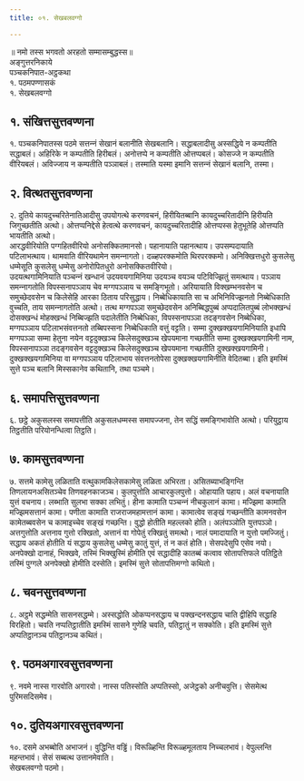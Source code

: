 ```yaml
---
title: ०१. सेखबलवग्गो

---
```

॥ नमो तस्स भगवतो अरहतो सम्मासम्बुद्धस्स॥  
अङ्गुत्तरनिकाये  
पञ्‍चकनिपात-अट्ठकथा  
१. पठमपण्णासकं  
१. सेखबलवग्गो  


## १. संखित्तसुत्तवण्णना

१. पञ्‍चकनिपातस्स पठमे सत्तन्‍नं सेखानं बलानीति सेखबलानि। सद्धाबलादीसु अस्सद्धिये न कम्पतीति सद्धाबलं। अहिरिके न कम्पतीति हिरीबलं। अनोत्तप्पे न कम्पतीति ओत्तप्पबलं। कोसज्‍जे न कम्पतीति वीरियबलं। अविज्‍जाय न कम्पतीति पञ्‍ञाबलं। तस्माति यस्मा इमानि सत्तन्‍नं सेखानं बलानि, तस्मा।  


## २. वित्थतसुत्तवण्णना

२. दुतिये कायदुच्‍चरितेनातिआदीसु उपयोगत्थे करणवचनं, हिरीयितब्बानि कायदुच्‍चरितादीनि हिरीयति जिगुच्छतीति अत्थो। ओत्तप्पनिद्देसे हेत्वत्थे करणवचनं, कायदुच्‍चरितादीहि ओत्तप्पस्स हेतुभूतेहि ओत्तप्पति भायतीति अत्थो।  
आरद्धवीरियोति पग्गहितवीरियो अनोसक्‍कितमानसो। पहानायाति पहानत्थाय। उपसम्पदायाति पटिलाभत्थाय। थामवाति वीरियथामेन समन्‍नागतो। दळ्हपरक्‍कमोति थिरपरक्‍कमो। अनिक्खित्तधुरो कुसलेसु धम्मेसूति कुसलेसु धम्मेसु अनोरोपितधुरो अनोसक्‍कितवीरियो।  
उदयत्थगामिनियाति पञ्‍चन्‍नं खन्धानं उदयवयगामिनिया उदयञ्‍च वयञ्‍च पटिविज्झितुं समत्थाय। पञ्‍ञाय समन्‍नागतोति विपस्सनापञ्‍ञाय चेव मग्गपञ्‍ञाय च समङ्गिभूतो। अरियायाति विक्खम्भनवसेन च समुच्छेदवसेन च किलेसेहि आरका ठिताय परिसुद्धाय। निब्बेधिकायाति सा च अभिनिविज्झनतो निब्बेधिकाति वुच्‍चति, ताय समन्‍नागतोति अत्थो। तत्थ मग्गपञ्‍ञा समुच्छेदवसेन अनिब्बिद्धपुब्बं अप्पदालितपुब्बं लोभक्खन्धं दोसक्खन्धं मोहक्खन्धं निब्बिज्झति पदालेतीति निब्बेधिका, विपस्सनापञ्‍ञा तदङ्गवसेन निब्बेधिका, मग्गपञ्‍ञाय पटिलाभसंवत्तनतो तब्बिपस्सना निब्बेधिकाति वत्तुं वट्टति। सम्मा दुक्खक्खयगामिनियाति इधापि मग्गपञ्‍ञा सम्मा हेतुना नयेन वट्टदुक्खञ्‍च किलेसदुक्खञ्‍च खेपयमाना गच्छतीति सम्मा दुक्खक्खयगामिनी नाम, विपस्सनापञ्‍ञा तदङ्गवसेन वट्टदुक्खञ्‍च किलेसदुक्खञ्‍च खेपयमाना गच्छतीति दुक्खक्खयगामिनी। दुक्खक्खयगामिनिया वा मग्गपञ्‍ञाय पटिलाभाय संवत्तनतोपेसा दुक्खक्खयगामिनीति वेदितब्बा। इति इमस्मिं सुत्ते पञ्‍च बलानि मिस्सकानेव कथितानि, तथा पञ्‍चमे।  


## ६. समापत्तिसुत्तवण्णना

६. छट्ठे अकुसलस्स समापत्तीति अकुसलधम्मस्स समापज्‍जना, तेन सद्धिं समङ्गिभावोति अत्थो। परियुट्ठाय तिट्ठतीति परियोनन्धित्वा तिट्ठति।  


## ७. कामसुत्तवण्णना

७. सत्तमे कामेसु लळिताति वत्थुकामकिलेसकामेसु लळिता अभिरता। असितब्याभङ्गिन्ति तिणलायनअसितञ्‍चेव तिणवहनकाजञ्‍च। कुलपुत्तोति आचारकुलपुत्तो। ओहायाति पहाय। अलं वचनायाति युत्तं वचनाय। लब्भाति सुलभा सक्‍का लभितुं। हीना कामाति पञ्‍चन्‍नं नीचकुलानं कामा। मज्झिमा कामाति मज्झिमसत्तानं कामा। पणीता कामाति राजराजमहामत्तानं कामा। कामात्वेव सङ्खं गच्छन्तीति कामनवसेन कामेतब्बवसेन च कामाइच्‍चेव सङ्खं गच्छन्ति। वुद्धो होतीति महल्‍लको होति। अलंपञ्‍ञोति युत्तपञ्‍ञो। अत्तगुत्तोति अत्तनाव गुत्तो रक्खितो, अत्तानं वा गोपेतुं रक्खितुं समत्थो। नालं पमादायाति न युत्तो पमज्‍जितुं। सद्धाय अकतं होतीति यं सद्धाय कुसलेसु धम्मेसु कातुं युत्तं, तं न कतं होति। सेसपदेसुपि एसेव नयो। अनपेक्खो दानाहं, भिक्खवे, तस्मिं भिक्खुस्मिं होमीति एवं सद्धादीहि कातब्बं कत्वाव सोतापत्तिफले पतिट्ठिते तस्मिं पुग्गले अनपेक्खो होमीति दस्सेति। इमस्मिं सुत्ते सोतापत्तिमग्गो कथितो।  


## ८. चवनसुत्तवण्णना

८. अट्ठमे सद्धम्मेति सासनसद्धम्मे। अस्सद्धोति ओकप्पनसद्धाय च पक्खन्दनसद्धाय चाति द्वीहिपि सद्धाहि विरहितो। चवति नप्पतिट्ठातीति इमस्मिं सासने गुणेहि चवति, पतिट्ठातुं न सक्‍कोति। इति इमस्मिं सुत्ते अप्पतिट्ठानञ्‍च पतिट्ठानञ्‍च कथितं।  


## ९. पठमअगारवसुत्तवण्णना

९. नवमे नास्स गारवोति अगारवो। नास्स पतिस्सोति अप्पतिस्सो, अजेट्ठको अनीचवुत्ति। सेसमेत्थ पुरिमसदिसमेव।  


## १०. दुतियअगारवसुत्तवण्णना

१०. दसमे अभब्बोति अभाजनं। वुद्धिन्ति वड्ढिं। विरूळ्हिन्ति विरूळ्हमूलताय निच्‍चलभावं। वेपुल्‍लन्ति महन्तभावं। सेसं सब्बत्थ उत्तानमेवाति।  
सेखबलवग्गो पठमो।  
